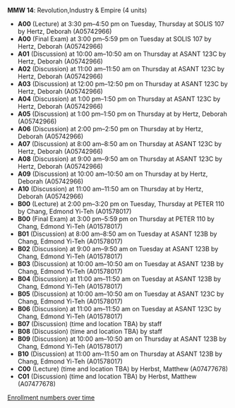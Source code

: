**MMW 14**: Revolution,Industry & Empire (4 units)

- **A00** (Lecture) at 3:30 pm–4:50 pm on Tuesday, Thursday at SOLIS 107 by Hertz, Deborah (A05742966)
- **A00** (Final Exam) at 3:00 pm–5:59 pm on Tuesday at SOLIS 107 by Hertz, Deborah (A05742966)
- **A01** (Discussion) at 10:00 am–10:50 am on Thursday at ASANT 123C by Hertz, Deborah (A05742966)
- **A02** (Discussion) at 11:00 am–11:50 am on Thursday at ASANT 123C by Hertz, Deborah (A05742966)
- **A03** (Discussion) at 12:00 pm–12:50 pm on Thursday at ASANT 123C by Hertz, Deborah (A05742966)
- **A04** (Discussion) at 1:00 pm–1:50 pm on Thursday at ASANT 123C by Hertz, Deborah (A05742966)
- **A05** (Discussion) at 1:00 pm–1:50 pm on Thursday at   by Hertz, Deborah (A05742966)
- **A06** (Discussion) at 2:00 pm–2:50 pm on Thursday at   by Hertz, Deborah (A05742966)
- **A07** (Discussion) at 8:00 am–8:50 am on Thursday at ASANT 123C by Hertz, Deborah (A05742966)
- **A08** (Discussion) at 9:00 am–9:50 am on Thursday at ASANT 123C by Hertz, Deborah (A05742966)
- **A09** (Discussion) at 10:00 am–10:50 am on Thursday at   by Hertz, Deborah (A05742966)
- **A10** (Discussion) at 11:00 am–11:50 am on Thursday at   by Hertz, Deborah (A05742966)
- **B00** (Lecture) at 2:00 pm–3:20 pm on Tuesday, Thursday at PETER 110 by Chang, Edmond Yi-Teh (A01578017)
- **B00** (Final Exam) at 3:00 pm–5:59 pm on Thursday at PETER 110 by Chang, Edmond Yi-Teh (A01578017)
- **B01** (Discussion) at 8:00 am–8:50 am on Tuesday at ASANT 123B by Chang, Edmond Yi-Teh (A01578017)
- **B02** (Discussion) at 9:00 am–9:50 am on Tuesday at ASANT 123B by Chang, Edmond Yi-Teh (A01578017)
- **B03** (Discussion) at 10:00 am–10:50 am on Tuesday at ASANT 123B by Chang, Edmond Yi-Teh (A01578017)
- **B04** (Discussion) at 11:00 am–11:50 am on Tuesday at ASANT 123B by Chang, Edmond Yi-Teh (A01578017)
- **B05** (Discussion) at 10:00 am–10:50 am on Tuesday at ASANT 123C by Chang, Edmond Yi-Teh (A01578017)
- **B06** (Discussion) at 11:00 am–11:50 am on Tuesday at ASANT 123C by Chang, Edmond Yi-Teh (A01578017)
- **B07** (Discussion) (time and location TBA) by staff
- **B08** (Discussion) (time and location TBA) by staff
- **B09** (Discussion) at 10:00 am–10:50 am on Thursday at ASANT 123B by Chang, Edmond Yi-Teh (A01578017)
- **B10** (Discussion) at 11:00 am–11:50 am on Thursday at ASANT 123B by Chang, Edmond Yi-Teh (A01578017)
- **C00** (Lecture) (time and location TBA) by Herbst, Matthew (A07477678)
- **C01** (Discussion) (time and location TBA) by Herbst, Matthew (A07477678)

[Enrollment numbers over time](./MMW14.tsv)
